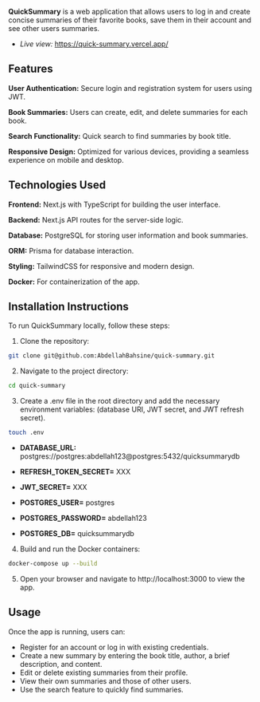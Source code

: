 **QuickSummary** is a web application that allows users to log in and create concise summaries of their favorite books, save them in their account and see other users summaries.

- *Live view:* https://quick-summary.vercel.app/

## Features

**User Authentication:** Secure login and registration system for users using JWT.

**Book Summaries:** Users can create, edit, and delete summaries for each book.

**Search Functionality:** Quick search to find summaries by book title.

**Responsive Design:** Optimized for various devices, providing a seamless experience on mobile and desktop.

## Technologies Used

**Frontend:** Next.js with TypeScript for building the user interface.

**Backend:** Next.js API routes for the server-side logic.

**Database:** PostgreSQL for storing user information and book summaries.

**ORM:** Prisma for database interaction.

**Styling:** TailwindCSS for responsive and modern design.

**Docker:** For containerization of the app.

## Installation Instructions
To run QuickSummary locally, follow these steps:

1. Clone the repository:
```bash
git clone git@github.com:AbdellahBahsine/quick-summary.git
```

2. Navigate to the project directory:
```bash
cd quick-summary
```

3. Create a .env file in the root directory and add the necessary environment variables: (database URI, JWT secret, and JWT refresh secret).

```bash
touch .env
```

- **DATABASE_URL:** postgres://postgres:abdellah123@postgres:5432/quicksummarydb

- **REFRESH_TOKEN_SECRET=** XXX

- **JWT_SECRET=** XXX

- **POSTGRES_USER=** postgres
  
- **POSTGRES_PASSWORD=** abdellah123
  
- **POSTGRES_DB=** quicksummarydb

4. Build and run the Docker containers:
```bash
docker-compose up --build
```

5. Open your browser and navigate to http://localhost:3000 to view the app.

## Usage

Once the app is running, users can:

- Register for an account or log in with existing credentials.
- Create a new summary by entering the book title, author, a brief description, and content.
- Edit or delete existing summaries from their profile.
- View their own summaries and those of other users.
- Use the search feature to quickly find summaries.
